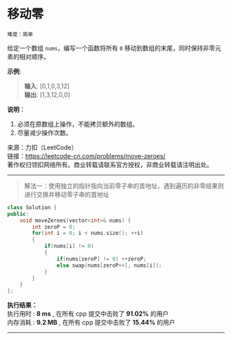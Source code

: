# 移动零 #  
`难度：简单` 

给定一个数组 `nums`，编写一个函数将所有 `0` 移动到数组的末尾，同时保持非零元素的相对顺序。    

**示例**:  
>**输入**: [0,1,0,3,12]  
>**输出**: [1,3,12,0,0]  

**说明**：  
1. 必须在原数组上操作，不能拷贝额外的数组。  
2. 尽量减少操作次数。  

来源：力扣（LeetCode）  
链接：https://leetcode-cn.com/problems/move-zeroes/  
著作权归领扣网络所有。商业转载请联系官方授权，非商业转载请注明出处。  

---  
>解法一：使用独立的指针指向当前零子串的首地址，遇到遍历的非零结果则进行交换并移动零子串的首地址  

```C++  
class Solution {
public:
    void moveZeroes(vector<int>& nums) {
        int zeroP = 0;
        for(int i = 0; i < nums.size(); ++i)
        {
            if(nums[i] != 0)
            {
                if(nums[zeroP] != 0) ++zeroP;
                else swap(nums[zeroP++], nums[i]);
            }
        }
    }
};
```  

**执行结果：**  
执行用时 : **8 ms** , 在所有 cpp 提交中击败了 **91.02%** 的用户  
内存消耗 : **9.2 MB** , 在所有 cpp 提交中击败了 **15.44%** 的用户  

---  